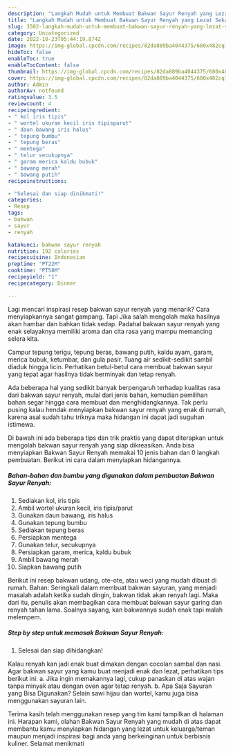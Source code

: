 ```yaml
---
description: "Langkah Mudah untuk Membuat Bakwan Sayur Renyah yang Lezat Sekali, Buat Buka Puasa Enak Banget"
title: "Langkah Mudah untuk Membuat Bakwan Sayur Renyah yang Lezat Sekali, Buat Buka Puasa Enak Banget"
slug: 3502-langkah-mudah-untuk-membuat-bakwan-sayur-renyah-yang-lezat-sekali-buat-buka-puasa-enak-banget
category: Uncategorized
date: 2022-10-23T05:44:19.874Z
image: https://img-global.cpcdn.com/recipes/82da889ba4044375/680x482cq70/bakwan-sayur-renyah-foto-resep-utama.jpg
hideToc: false
enableToc: true
enableTocContent: false
thumbnail: https://img-global.cpcdn.com/recipes/82da889ba4044375/680x482cq70/bakwan-sayur-renyah-foto-resep-utama.jpg
cover: https://img-global.cpcdn.com/recipes/82da889ba4044375/680x482cq70/bakwan-sayur-renyah-foto-resep-utama.jpg
author: Admin
authorAv: notfound
ratingvalue: 3.5
reviewcount: 4
recipeingredient:
- " kol iris tipis"
- " wortel ukuran kecil iris tipisparut"
- " daun bawang iris halus"
- " tepung bumbu"
- " tepung beras"
- " mentega"
- " telur secukupnya"
- " garam merica kaldu bubuk"
- " bawang merah"
- " bawang putih"
recipeinstructions:

- "Selesai dan siap dinikmati!"
categories:
- Resep
tags:
- bakwan
- sayur
- renyah

katakunci: bakwan sayur renyah 
nutrition: 192 calories
recipecuisine: Indonesian
preptime: "PT22M"
cooktime: "PT58M"
recipeyield: "1"
recipecategory: Dinner

---
```



Lagi mencari inspirasi resep bakwan sayur renyah yang menarik? Cara menyiapkannya sangat gampang. Tapi Jika salah mengolah maka hasilnya akan hambar dan bahkan tidak sedap. Padahal bakwan sayur renyah yang enak selayaknya memiliki aroma dan cita rasa yang mampu memancing selera kita.


Campur tepung terigu, tepung beras, bawang putih, kaldu ayam, garam, merica bubuk, ketumbar, dan gula pasir. Tuang air sedikit-sedikit sambil diaduk hingga licin. Perhatikan betul-betul cara membuat bakwan sayur yang tepat agar hasilnya tidak berminyak dan tetap renyah.

Ada beberapa hal yang sedikit banyak berpengaruh terhadap kualitas rasa dari bakwan sayur renyah, mulai dari jenis bahan, kemudian pemilihan bahan segar hingga cara membuat dan menghidangkannya. Tak perlu pusing kalau hendak menyiapkan bakwan sayur renyah yang enak di rumah, karena asal sudah tahu triknya maka hidangan ini dapat jadi suguhan istimewa.


Di bawah ini ada beberapa tips dan trik praktis yang dapat diterapkan untuk mengolah bakwan sayur renyah yang siap dikreasikan. Anda bisa menyiapkan Bakwan Sayur Renyah memakai 10 jenis bahan dan 0 langkah pembuatan. Berikut ini cara dalam menyiapkan hidangannya.

<!--inarticleads1-->

##### Bahan-bahan dan bumbu yang digunakan dalam pembuatan Bakwan Sayur Renyah:

1. Sediakan  kol, iris tipis
1. Ambil  wortel ukuran kecil, iris tipis/parut
1. Gunakan  daun bawang, iris halus
1. Gunakan  tepung bumbu
1. Sediakan  tepung beras
1. Persiapkan  mentega
1. Gunakan  telur, secukupnya
1. Persiapkan  garam, merica, kaldu bubuk
1. Ambil  bawang merah
1. Siapkan  bawang putih


Berikut ini resep bakwan udang, ote-ote, atau weci yang mudah dibuat di rumah. Bahan: Seringkali dalam membuat bakwan sayuran, yang menjadi masalah adalah ketika sudah dingin, bakwan tidak akan renyah lagi. Maka dari itu, penulis akan membagikan cara membuat bakwan sayur garing dan renyah tahan lama. Soalnya sayang, kan bakwannya sudah enak tapi malah melempem. 

<!--inarticleads2-->

##### Step by step untuk memasak Bakwan Sayur Renyah:


1. Selesai dan siap dihidangkan!

Kalau renyah kan jadi enak buat dimakan dengan cocolan sambal dan nasi. Agar bakwan sayur yang kamu buat menjadi enak dan lezat, perhatikan tips berikut ini: a. Jika ingin memakannya lagi, cukup panaskan di atas wajan tanpa minyak atau dengan oven agar tetap renyah. b. Apa Saja Sayuran yang Bisa Digunakan? Selain sawi hijau dan wortel, kamu juga bisa menggunakan sayuran lain. 

Terima kasih telah menggunakan resep yang tim kami tampilkan di halaman ini. Harapan kami, olahan Bakwan Sayur Renyah yang mudah di atas dapat membantu kamu menyiapkan hidangan yang lezat untuk keluarga/teman maupun menjadi inspirasi bagi anda yang berkeinginan untuk berbisnis kuliner. Selamat menikmati
